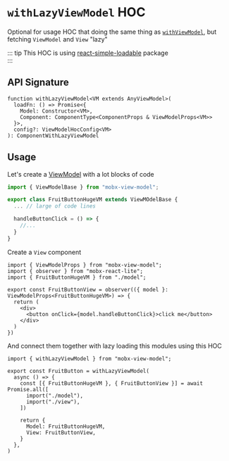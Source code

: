 # `withLazyViewModel` HOC  

Optional for usage HOC that doing the same thing as [`withViewModel`](/react/api/with-view-model), but fetching `ViewModel` and `View` "lazy"  

::: tip
This HOC is using [react-simple-loadable](https://www.npmjs.com/package/react-simple-loadable) package  
:::

## API Signature
```tsx
function withLazyViewModel<VM extends AnyViewModel>(
  loadFn: () => Promise<{
    Model: Constructor<VM>,
    Component: ComponentType<ComponentProps & ViewModelProps<VM>>
  }>,
  config?: ViewModelHocConfig<VM>
): ComponentWithLazyViewModel
```


## Usage  

Let's create a [ViewModel](/api/view-models/overview) with a lot blocks of code  

```ts title="model.ts"
import { ViewModelBase } from "mobx-view-model";

export class FruitButtonHugeVM extends ViewMOdelBase {
  ... // large of code lines

  handleButtonClick = () => {
    //...
  }
}
```

Create a `View` component  

```tsx title="view.tsx"
import { ViewModelProps } from "mobx-view-model";
import { observer } from "mobx-react-lite";
import { FruitButtonHugeVM } from "./model";

export const FruitButtonView = observer(({ model }: ViewModelProps<FruitButtonHugeVM>) => {
  return (
    <div>
      <button onClick={model.handleButtonClick}>click me</button>
    </div>
  )
})
```

And connect them together with lazy loading this modules using this HOC   

```tsx title="index.ts"
import { withLazyViewModel } from "mobx-view-model";

export const FruitButton = withLazyViewModel(
  async () => {
    const [{ FruitButtonHugeVM }, { FruitButtonView }] = await Promise.all([
      import("./model"),
      import("./view"),
    ])
    
    return {
      Model: FruitButtonHugeVM,
      View: FruitButtonView,
    }
  },
)
```
